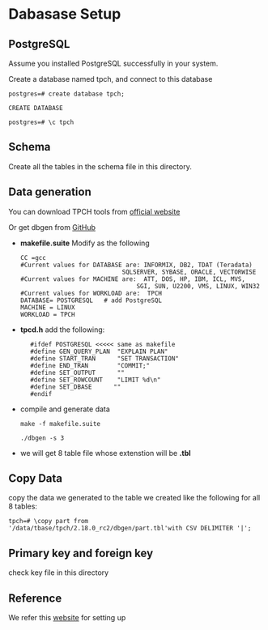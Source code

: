 # Dabasase Setup

## PostgreSQL

Assume you installed PostgreSQL successfully in your system.

Create a database named tpch, and connect to this database

```
postgres=# create database tpch;

CREATE DATABASE

postgres=# \c tpch 
```

## Schema

Create all the tables in the schema file in this directory.

## Data generation

You can download TPCH tools from [official website](https://www.tpc.org/tpc_documents_current_versions/current_specifications5.asp)

Or get dbgen from [GitHub](https://github.com/electrum/tpch-dbgen)

- **makefile.suite** Modify as the following
    ```
    CC =gcc
    #Current values for DATABASE are: INFORMIX, DB2, TDAT (Teradata)
                                SQLSERVER, SYBASE, ORACLE, VECTORWISE
    #Current values for MACHINE are:  ATT, DOS, HP, IBM, ICL, MVS,
                                    SGI, SUN, U2200, VMS, LINUX, WIN32
    #Current values for WORKLOAD are:  TPCH
    DATABASE= POSTGRESQL   # add PostgreSQL
    MACHINE = LINUX
    WORKLOAD = TPCH
  ```
  
- **tpcd.h**
  add the following:
```
      #ifdef POSTGRESQL <<<<< same as makefile
      #define GEN_QUERY_PLAN  "EXPLAIN PLAN"
      #define START_TRAN      "SET TRANSACTION"
      #define END_TRAN        "COMMIT;"
      #define SET_OUTPUT      ""
      #define SET_ROWCOUNT    "LIMIT %d\n"
      #define SET_DBASE      ""
      #endif
```

- compile and generate data
    ```
  make -f makefile.suite
  
  ./dbgen -s 3
  ```

- we will get 8 table file whose extenstion will be **.tbl** 

## Copy Data

copy the data we generated to the table we created like the following for all 8 tables:

```
tpch=# \copy part from '/data/tbase/tpch/2.18.0_rc2/dbgen/part.tbl'with CSV DELIMITER '|';
```
## Primary key and foreign key

check key file in this directory

## Reference

We refer this [website](https://www.modb.pro/db/23243) for setting up

